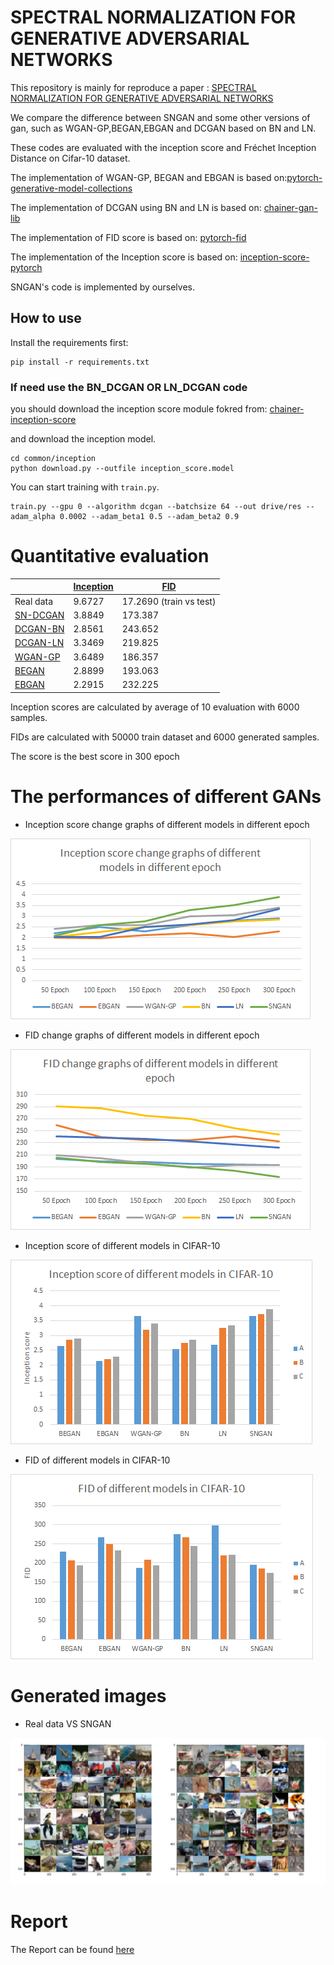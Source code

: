 # SPECTRAL NORMALIZATION FOR GENERATIVE ADVERSARIAL NETWORKS

This repository is mainly for reproduce a paper : [SPECTRAL NORMALIZATION FOR GENERATIVE ADVERSARIAL NETWORKS](https://arxiv.org/abs/1802.05957)<br>

We compare the difference between SNGAN and some other versions of gan, such as WGAN-GP,BEGAN,EBGAN and DCGAN based on BN and LN.<br>

These codes are evaluated with the inception score and Fréchet Inception Distance on Cifar-10 dataset.<br>

The implementation of WGAN-GP, BEGAN and EBGAN is based on:[pytorch-generative-model-collections](https://github.com/znxlwm/pytorch-generative-model-collections)

The implementation of DCGAN using BN and LN is based on: [chainer-gan-lib](https://github.com/pfnet-research/chainer-gan-lib)

The implementation of FID score is based on: [pytorch-fid](https://github.com/mseitzer/pytorch-fid)

The implementation of the Inception score is based on: [inception-score-pytorch](https://github.com/sbarratt/inception-score-pytorch)

SNGAN's code is implemented by ourselves.
## How to use

Install the requirements first:
```
pip install -r requirements.txt
```

### If need use the BN_DCGAN OR LN_DCGAN code

you should download the inception score module fokred from: [chainer-inception-score](https://github.com/hvy/chainer-inception-score)

and download the inception model.
```
cd common/inception
python download.py --outfile inception_score.model
```
You can start training with ```train.py```.
```
train.py --gpu 0 --algorithm dcgan --batchsize 64 --out drive/res --adam_alpha 0.0002 --adam_beta1 0.5 --adam_beta2 0.9
```

# Quantitative evaluation
| | [Inception](https://arxiv.org/abs/1606.03498)  | [FID](https://arxiv.org/abs/1706.08500) |
| ------------- | ------------- | ------------- |
| Real data  | 9.6727  | 17.2690 (train vs test) |
| [SN-DCGAN](https://drive.google.com/file/d/0B8HZ50DPgR3eSVV6YlF3XzQxSjQ/view?usp=sharing)  | 3.8849 | 173.387 |
| [DCGAN-BN](https://arxiv.org/abs/1502.03167)  | 2.8561 | 243.652 |
| [DCGAN-LN](http://adsabs.harvard.edu/abs/2016arXiv160706450L)  | 3.3469 | 219.825 |
| [WGAN-GP](https://arxiv.org/abs/1704.00028)  | 3.6489 | 186.357 |
| [BEGAN](https://arxiv.org/abs/1703.10717)  | 2.8899 | 193.063 |
| [EBGAN](https://arxiv.org/abs/1609.03126)  | 2.2915 | 232.225 |

Inception scores are calculated by average of 10 evaluation with 6000 samples.

FIDs are calculated with 50000 train dataset and 6000 generated samples.

The score is the best score in 300 epoch

# The performances of different GANs

- Inception score change graphs of different models in different epoch 

![IS_change ](IS_change.png)

- FID change graphs of different models in different epoch 

![FID_change ](FID_change.jpg)

- Inception score of different models in CIFAR-10

![IS ](IS.png)

- FID of different models in CIFAR-10

![FID ](FID.png)


# Generated images

- Real data VS SNGAN 

![Real data VS SNGAN ](image.png)

# Report
The Report can be found [here](ICLR_reproducibility_of_SNGAN.pdf)
